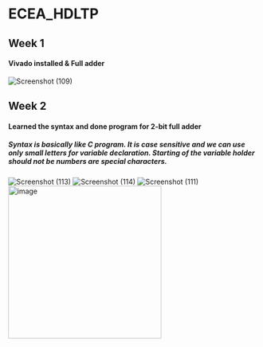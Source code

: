# ECEA_HDLTP
## Week 1
#### Vivado installed & Full adder
![Screenshot (109)](https://user-images.githubusercontent.com/100028556/195990023-3f0eb63c-9846-42ed-9e5b-2c05e1c3014e.png)
## Week 2
#### Learned the syntax and done program for 2-bit full adder
##### Syntax is basically like C program. It is case sensitive and we can use only small letters for variable declaration. Starting of the variable holder should not be numbers are special characters.
![Screenshot (113)](https://user-images.githubusercontent.com/100028556/195990214-144f3b76-f03d-4f95-831c-e272310698ad.png)
![Screenshot (114)](https://user-images.githubusercontent.com/100028556/195990223-57182687-2338-40bf-8f92-b6d1766d9b07.png)
![Screenshot (111)](https://user-images.githubusercontent.com/100028556/195990249-96a605ed-9159-4076-b8ce-34d3c6b447e6.png)
<img width="307" alt="image" src="https://user-images.githubusercontent.com/100028556/195990297-99f31fe8-34b6-4cb3-a098-abd45a8def1d.png">
